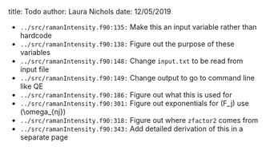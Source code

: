 title: Todo
author: Laura Nichols
date: 12/05/2019

* `../src/ramanIntensity.f90:135:` Make this an input variable rather than hardcode
* `../src/ramanIntensity.f90:138:` Figure out the purpose of these variables
* `../src/ramanIntensity.f90:148:` Change `input.txt` to be read from input file
* `../src/ramanIntensity.f90:149:` Change output to go to command line like QE
* `../src/ramanIntensity.f90:186:` Figure out what this is used for
* `../src/ramanIntensity.f90:301:` Figure out exponentials for \(F_j\) use \(\omega_{nj}\)
* `../src/ramanIntensity.f90:318:` Figure out where `zfactor2` comes from
* `../src/ramanIntensity.f90:343:` Add detailed derivation of this in a separate page
